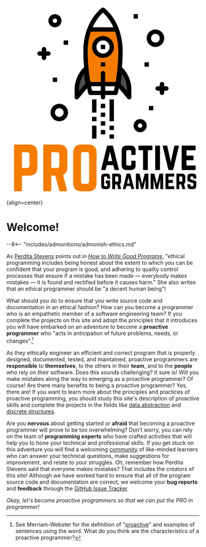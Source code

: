 ![Placeholder](img/Square-Proactive-Programmers-Logo.svg){align=center}

# Welcome!

--8<-- "includes/admonitions/admonish-ethics.md"

As [Perdita Stevens](https://www.stevens-bradfield.com/~perdita/) points out in
[*How to Write Good
Programs*](https://www.cambridge.org/gb/academic/subjects/computer-science/computing-general-interest/how-write-good-programs-guide-students),
"ethical programming includes being honest about the extent to which you can be
confident that your program is good, and adhering to quality control processes
that ensure if a mistake has been made &mdash; everybody makes mistakes &mdash;
it is found and rectified before it causes harm." She also writes that an
ethical programmer should be "a decent human being"!

What should you do to ensure that you write source code and documentation in an
ethical fashion? How can you become a programmer who is an empathetic member of
a software engineering team? If you complete the projects on this site and adopt
the principles that it introduces you will have embarked on an adventure to
become a **proactive programmer** who "acts in anticipation of future problems,
needs, or changes".[^1]

As they ethically engineer an efficient and correct program that is properly
designed, documented, tested, and maintained, proactive programmers are
**responsible** to **themselves**, to the others in their **team**, and to the
**people** who rely on their software. Does this sounds challenging? It sure
is! Will you make mistakes along the way to emerging as a proactive programmer?
Of course! Are there many benefits to being a proactive programmer? Yes, there
are! If you want to learn more about the principles and practices of proactive
programming, you should study this site's description of proactive skills and
complete the projects in the fields like [data
abstraction](data-abstraction/introduction-data-abstraction.md) and [discrete
structures](discrete-structures/introduction-discrete-structures.md).

Are you **nervous** about getting started or **afraid** that becoming a
proactive programmer will prove to be too overwhelming? Don't worry, you can
rely on the team of **programming experts** who have crafted activities that
will help you to hone your technical and professional skills. If you get stuck
on this adventure you will find a welcoming
[community](proactive-community/introduction-proactive-community.md) of
like-minded learners who can answer your technical questions, make suggestions
for improvement, and relate to your struggles. Oh, remember how Perdita Stevens
said that everyone makes mistakes? That includes the creators of this site!
Although we have worked hard to ensure that all of the program source code
and documentation are correct, we welcome your **bug reports** and
**feedback** through the [GitHub Issue
Tracker](https://github.com/ProactiveProgrammers/www.proactiveprogrammers.com/issues).

*Okay, let's become proactive programmers so that we can put the PRO in
programmer!*

[^1]: See Merriam-Webster for the definition of
  "[proactive](https://www.merriam-webster.com/dictionary/proactive)" and
  examples of sentences using the word. What do you think are the
  characteristics of a proactive programmer?
